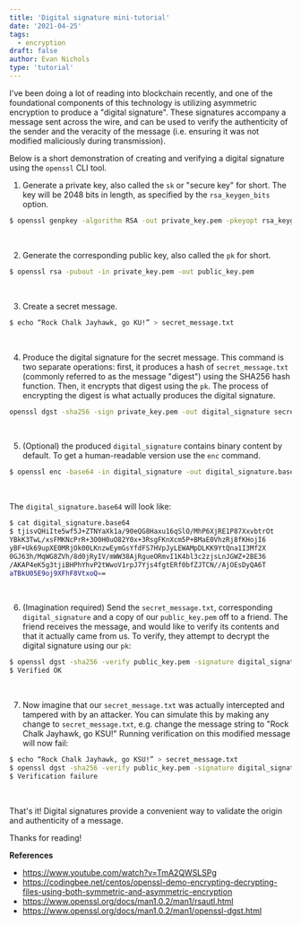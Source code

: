 ```yaml
---
title: 'Digital signature mini-tutorial'
date: '2021-04-25'
tags:
  - encryption
draft: false
author: Evan Nichols
type: 'tutorial'
---
```


I've been doing a lot of reading into blockchain recently, and one of the foundational components of this technology is utilizing asymmetric encryption to produce a "digital signature". These signatures accompany a message sent across the wire, and can be used to verify the authenticity of the sender and the veracity of the message (i.e. ensuring it was not modified maliciously during transmission).

Below is a short demonstration of creating and verifying a digital signature using the `openssl` CLI tool.

1. Generate a private key, also called the `sk` or "secure key" for short. The key will be 2048 bits in length, as specified by the `rsa_keygen_bits` option.

```bash
$ openssl genpkey -algorithm RSA -out private_key.pem -pkeyopt rsa_keygen_bits:2048
```

<br/>

2. Generate the corresponding public key, also called the `pk` for short.

```bash
$ openssl rsa -pubout -in private_key.pem -out public_key.pem
```

<br/>

3. Create a secret message.

```bash
$ echo “Rock Chalk Jayhawk, go KU!” > secret_message.txt
```

<br/>

4. Produce the digital signature for the secret message. This command is two separate operations: first, it produces a hash of `secret_message.txt` (commonly referred to as the message "digest") using the SHA256 hash function. Then, it encrypts that digest using the `pk`. The process of encrypting the digest is what actually produces the digital signature.

```bash
openssl dgst -sha256 -sign private_key.pem -out digital_signature secret_message.txt
```

<br/>

5. (Optional) the produced `digital_signature` contains binary content by default. To get a human-readable version use the `enc` command.

```bash
$ openssl enc -base64 -in digital_signature -out digital_signature.base64
```

<br/>

The `digital_signature.base64` will look like:

```bash
$ cat digital_signature.base64
$ tjisvQHiIte5wf5J+ZTNYaXk1a/90eQG8Haxu16qSlO/MhP6XjRE1P87XxvbtrOt
YBkK3TwL/xsFMKNcPrR+3O0H0uO82Y0x+3RsgFKnXcm5P+BMaE0VhzRj8fKHojI6
yBF+Uk69upXE0MRjOk00LKnzwEymGsYfdFS7HVpJyLEWAMpDLKK9YtQna1I3Mf2X
0GJ63h/MqWG8ZVh/8d0jRyIV/mWW38AjRgueORmvI1K4bl3c2zjsLnJGWZ+2BE36
/AKAP4eK5g3tjiBHPhYhvP2tWwoV1rpJ7Yjs4fgtERf0bfZJTCN//AjOEsDyQA6T
aTBkU05E9oj9XFhF8VtxoQ==
```

<br/>

6. (Imagination required) Send the `secret_message.txt`, corresponding `digital_signature` and a copy of our `public_key.pem` off to a friend. The friend receives the message, and would like to verify its contents and that it actually came from us. To verify, they attempt to decrypt the digital signature using our `pk`:

```bash
$ openssl dgst -sha256 -verify public_key.pem -signature digital_signature secret_message.txt
$ Verified OK
```

<br/>

7. Now imagine that our `secret_message.txt` was actually intercepted and tampered with by an attacker. You can simulate this by making any change to `secret_message.txt`, e.g. change the message string to "Rock Chalk Jayhawk, go KSU!" Running verification on this modified message will now fail:

```bash
$ echo “Rock Chalk Jayhawk, go KSU!” > secret_message.txt
$ openssl dgst -sha256 -verify public_key.pem -signature digital_signature secret_memo.txt
$ Verification failure
```

<br/>

That's it! Digital signatures provide a convenient way to validate the origin and authenticity of a message.

Thanks for reading!

**References**

- https://www.youtube.com/watch?v=TmA2QWSLSPg
- https://codingbee.net/centos/openssl-demo-encrypting-decrypting-files-using-both-symmetric-and-asymmetric-encryption
- https://www.openssl.org/docs/man1.0.2/man1/rsautl.html
- https://www.openssl.org/docs/man1.0.2/man1/openssl-dgst.html
